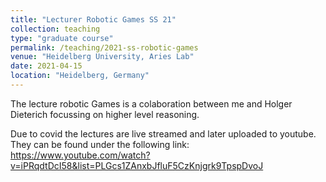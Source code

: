 ```yaml
---
title: "Lecturer Robotic Games SS 21"
collection: teaching
type: "graduate course"
permalink: /teaching/2021-ss-robotic-games
venue: "Heidelberg University, Aries Lab"
date: 2021-04-15
location: "Heidelberg, Germany"
---
```


The lecture robotic Games is a colaboration between me and Holger Dieterich focussing on higher level reasoning.

Due to covid the lectures are live streamed and later uploaded to youtube.
They can  be found under the following link:
https://www.youtube.com/watch?v=iPRqdtDcI58&list=PLGcs1ZAnxbJfluF5CzKnjgrk9TpspDvoJ
